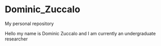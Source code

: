 # Dominic_Zuccalo
My personal repository

Hello my name is Dominic Zuccalo and I am currently an undergraduate researcher
